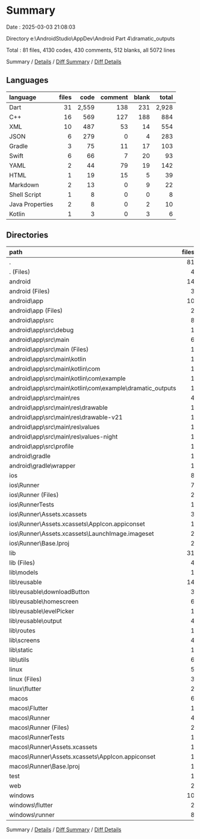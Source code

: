 # Summary

Date : 2025-03-03 21:08:03

Directory e:\\AndroidStudio\\AppDev\\Android Part 4\\dramatic_outputs

Total : 81 files,  4130 codes, 430 comments, 512 blanks, all 5072 lines

Summary / [Details](details.md) / [Diff Summary](diff.md) / [Diff Details](diff-details.md)

## Languages
| language | files | code | comment | blank | total |
| :--- | ---: | ---: | ---: | ---: | ---: |
| Dart | 31 | 2,559 | 138 | 231 | 2,928 |
| C++ | 16 | 569 | 127 | 188 | 884 |
| XML | 10 | 487 | 53 | 14 | 554 |
| JSON | 6 | 279 | 0 | 4 | 283 |
| Gradle | 3 | 75 | 11 | 17 | 103 |
| Swift | 6 | 66 | 7 | 20 | 93 |
| YAML | 2 | 44 | 79 | 19 | 142 |
| HTML | 1 | 19 | 15 | 5 | 39 |
| Markdown | 2 | 13 | 0 | 9 | 22 |
| Shell Script | 1 | 8 | 0 | 0 | 8 |
| Java Properties | 2 | 8 | 0 | 2 | 10 |
| Kotlin | 1 | 3 | 0 | 3 | 6 |

## Directories
| path | files | code | comment | blank | total |
| :--- | ---: | ---: | ---: | ---: | ---: |
| . | 81 | 4,130 | 430 | 512 | 5,072 |
| . (Files) | 4 | 55 | 79 | 26 | 160 |
| android | 14 | 199 | 62 | 33 | 294 |
| android (Files) | 3 | 44 | 2 | 9 | 55 |
| android\\app | 10 | 150 | 60 | 23 | 233 |
| android\\app (Files) | 2 | 64 | 9 | 9 | 82 |
| android\\app\\src | 8 | 86 | 51 | 14 | 151 |
| android\\app\\src\\debug | 1 | 3 | 4 | 1 | 8 |
| android\\app\\src\\main | 6 | 80 | 43 | 12 | 135 |
| android\\app\\src\\main (Files) | 1 | 51 | 11 | 3 | 65 |
| android\\app\\src\\main\\kotlin | 1 | 3 | 0 | 3 | 6 |
| android\\app\\src\\main\\kotlin\\com | 1 | 3 | 0 | 3 | 6 |
| android\\app\\src\\main\\kotlin\\com\\example | 1 | 3 | 0 | 3 | 6 |
| android\\app\\src\\main\\kotlin\\com\\example\\dramatic_outputs | 1 | 3 | 0 | 3 | 6 |
| android\\app\\src\\main\\res | 4 | 26 | 32 | 6 | 64 |
| android\\app\\src\\main\\res\\drawable | 1 | 4 | 7 | 2 | 13 |
| android\\app\\src\\main\\res\\drawable-v21 | 1 | 4 | 7 | 2 | 13 |
| android\\app\\src\\main\\res\\values | 1 | 9 | 9 | 1 | 19 |
| android\\app\\src\\main\\res\\values-night | 1 | 9 | 9 | 1 | 19 |
| android\\app\\src\\profile | 1 | 3 | 4 | 1 | 8 |
| android\\gradle | 1 | 5 | 0 | 1 | 6 |
| android\\gradle\\wrapper | 1 | 5 | 0 | 1 | 6 |
| ios | 8 | 229 | 4 | 13 | 246 |
| ios\\Runner | 7 | 222 | 2 | 9 | 233 |
| ios\\Runner (Files) | 2 | 13 | 0 | 3 | 16 |
| ios\\RunnerTests | 1 | 7 | 2 | 4 | 13 |
| ios\\Runner\\Assets.xcassets | 3 | 148 | 0 | 4 | 152 |
| ios\\Runner\\Assets.xcassets\\AppIcon.appiconset | 1 | 122 | 0 | 1 | 123 |
| ios\\Runner\\Assets.xcassets\\LaunchImage.imageset | 2 | 26 | 0 | 3 | 29 |
| ios\\Runner\\Base.lproj | 2 | 61 | 2 | 2 | 65 |
| lib | 31 | 2,553 | 128 | 224 | 2,905 |
| lib (Files) | 4 | 349 | 19 | 24 | 392 |
| lib\\models | 1 | 46 | 15 | 7 | 68 |
| lib\\reusable | 14 | 1,176 | 51 | 95 | 1,322 |
| lib\\reusable\\downloadButton | 3 | 169 | 1 | 19 | 189 |
| lib\\reusable\\homescreen | 6 | 373 | 14 | 31 | 418 |
| lib\\reusable\\levelPicker | 1 | 61 | 3 | 7 | 71 |
| lib\\reusable\\output | 4 | 573 | 33 | 38 | 644 |
| lib\\routes | 1 | 24 | 0 | 4 | 28 |
| lib\\screens | 4 | 469 | 11 | 31 | 511 |
| lib\\static | 1 | 131 | 0 | 3 | 134 |
| lib\\utils | 6 | 358 | 32 | 60 | 450 |
| linux | 5 | 114 | 33 | 44 | 191 |
| linux (Files) | 3 | 94 | 24 | 33 | 151 |
| linux\\flutter | 2 | 20 | 9 | 11 | 40 |
| macos | 6 | 458 | 5 | 16 | 479 |
| macos\\Flutter | 1 | 20 | 3 | 4 | 27 |
| macos\\Runner | 4 | 431 | 0 | 8 | 439 |
| macos\\Runner (Files) | 2 | 20 | 0 | 6 | 26 |
| macos\\RunnerTests | 1 | 7 | 2 | 4 | 13 |
| macos\\Runner\\Assets.xcassets | 1 | 68 | 0 | 1 | 69 |
| macos\\Runner\\Assets.xcassets\\AppIcon.appiconset | 1 | 68 | 0 | 1 | 69 |
| macos\\Runner\\Base.lproj | 1 | 343 | 0 | 1 | 344 |
| test | 1 | 14 | 10 | 7 | 31 |
| web | 2 | 54 | 15 | 6 | 75 |
| windows | 10 | 454 | 94 | 143 | 691 |
| windows\\flutter | 2 | 26 | 9 | 11 | 46 |
| windows\\runner | 8 | 428 | 85 | 132 | 645 |

Summary / [Details](details.md) / [Diff Summary](diff.md) / [Diff Details](diff-details.md)